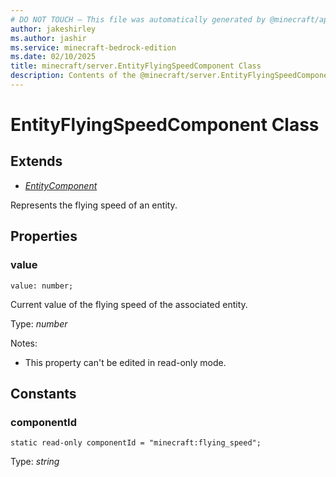 ```yaml
---
# DO NOT TOUCH — This file was automatically generated by @minecraft/api-docs-generator, to report problems file an issue at https://github.com/Mojang/minecraft-scripting-libraries
author: jakeshirley
ms.author: jashir
ms.service: minecraft-bedrock-edition
ms.date: 02/10/2025
title: minecraft/server.EntityFlyingSpeedComponent Class
description: Contents of the @minecraft/server.EntityFlyingSpeedComponent class.
---
```

# EntityFlyingSpeedComponent Class

## Extends
- [*EntityComponent*](EntityComponent.md)

Represents the flying speed of an entity.

## Properties

### **value**
`value: number;`

Current value of the flying speed of the associated entity.

Type: *number*

Notes:
  - This property can't be edited in read-only mode.

## Constants

### **componentId**
`static read-only componentId = "minecraft:flying_speed";`

Type: *string*
